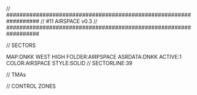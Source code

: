 // ##################################################################
//                 #11 AIRSPACE v0.3
// ##################################################################

// SECTORS

MAP:DNKK WEST HIGH
FOLDER:AIRPSPACE
ASRDATA:DNKK
ACTIVE:1
COLOR:AIRSPACE
STYLE:SOLID
// SECTORLINE:39

// TMAs

// CONTROL ZONES
